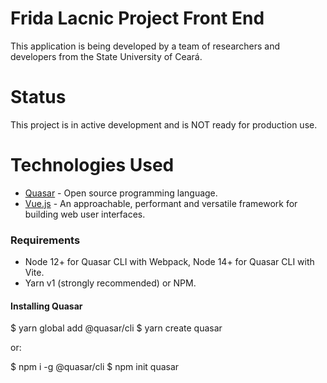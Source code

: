 # Frida Lacnic Project Front End

This application is being developed by a team of researchers and developers from the State University of Ceará.

Status
======

This project is in active development and is NOT ready for production use.

Technologies Used
=================

- [Quasar](https://quasar.dev/) - Open source programming language.
- [Vue.js](vuejs.org) - An approachable, performant and versatile framework for building web user interfaces.

### Requirements
- Node 12+ for Quasar CLI with Webpack, Node 14+ for Quasar CLI with Vite.
- Yarn v1 (strongly recommended) or NPM.

#### Installing Quasar

  $ yarn global add @quasar/cli
  $ yarn create quasar

or:

  $ npm i -g @quasar/cli
  $ npm init quasar
